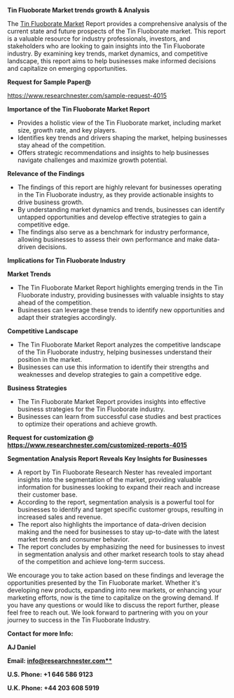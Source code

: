 ﻿<a name="_hlk169704084"></a><a name="_hlk168649135"></a><a name="_hlk167721000"></a>**Tin Fluoborate Market trends growth & Analysis**

The [Tin Fluoborate Market](https://www.researchnester.com/reports/tin-fluoborate-market/4015) Report provides a comprehensive analysis of the current state and future prospects of the Tin Fluoborate market. This report is a valuable resource for industry professionals, investors, and stakeholders who are looking to gain insights into the Tin Fluoborate industry. By examining key trends, market dynamics, and competitive landscape, this report aims to help businesses make informed decisions and capitalize on emerging opportunities.

**Request for Sample Paper@**

<https://www.researchnester.com/sample-request-4015>

**Importance of the Tin Fluoborate Market Report**

- Provides a holistic view of the Tin Fluoborate market, including market size, growth rate, and key players.
- Identifies key trends and drivers shaping the market, helping businesses stay ahead of the competition.
- Offers strategic recommendations and insights to help businesses navigate challenges and maximize growth potential.

**Relevance of the Findings**	

- The findings of this report are highly relevant for businesses operating in the Tin Fluoborate industry, as they provide actionable insights to drive business growth.
- By understanding market dynamics and trends, businesses can identify untapped opportunities and develop effective strategies to gain a competitive edge.
- The findings also serve as a benchmark for industry performance, allowing businesses to assess their own performance and make data-driven decisions.

**Implications for Tin Fluoborate  Industry**

**Market Trends**

- The Tin Fluoborate Market Report highlights emerging trends in the Tin Fluoborate industry, providing businesses with valuable insights to stay ahead of the competition.
- Businesses can leverage these trends to identify new opportunities and adapt their strategies accordingly.

**Competitive Landscape**

- The Tin Fluoborate Market Report analyzes the competitive landscape of the Tin Fluoborate industry, helping businesses understand their position in the market.
- Businesses can use this information to identify their strengths and weaknesses and develop strategies to gain a competitive edge.

**Business Strategies**

- The Tin Fluoborate Market Report provides insights into effective business strategies for the Tin Fluoborate industry.
- Businesses can learn from successful case studies and best practices to optimize their operations and achieve growth.

**Request for customization @ <https://www.researchnester.com/customized-reports-4015>**

**Segmentation Analysis Report Reveals Key Insights for Businesses**

- A report by Tin Fluoborate Research Nester has revealed important insights into the segmentation of the market, providing valuable information for businesses looking to expand their reach and increase their customer base.
- According to the report, segmentation analysis is a powerful tool for businesses to identify and target specific customer groups, resulting in increased sales and revenue.
- The report also highlights the importance of data-driven decision making and the need for businesses to stay up-to-date with the latest market trends and consumer behavior.
- The report concludes by emphasizing the need for businesses to invest in segmentation analysis and other market research tools to stay ahead of the competition and achieve long-term success.

We encourage you to take action based on these findings and leverage the opportunities presented by the Tin Fluoborate market. Whether it's developing new products, expanding into new markets, or enhancing your marketing efforts, now is the time to capitalize on the growing demand. If you have any questions or would like to discuss the report further, please feel free to reach out. We look forward to partnering with you on your journey to success in the Tin Fluoborate Industry.

**Contact for more Info:**

**AJ Daniel**

**Email: [info@researchnester.com**](mailto:info@researchnester.com "mailto:info@researchnester.com")**

**U.S. Phone: +1 646 586 9123**

**U.K. Phone: +44 203 608 5919**




